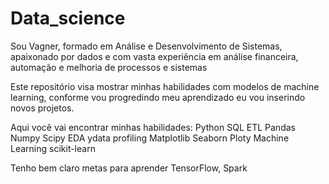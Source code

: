 # Data_science

Sou Vagner, formado em Análise e Desenvolvimento de Sistemas, apaixonado por dados e com vasta experiência em análise financeira, automação e melhoria de processos e sistemas

Este repositório visa mostrar minhas habilidades com modelos de machine learning, conforme vou progredindo meu aprendizado eu vou inserindo novos projetos.

Aqui você vai encontrar minhas habilidades: 
Python
SQL
ETL
  Pandas
  Numpy
  Scipy
EDA
  ydata profiling
  Matplotlib
  Seaborn
  Ploty
Machine Learning
  scikit-learn
  

  Tenho bem claro metas para aprender TensorFlow, Spark 
